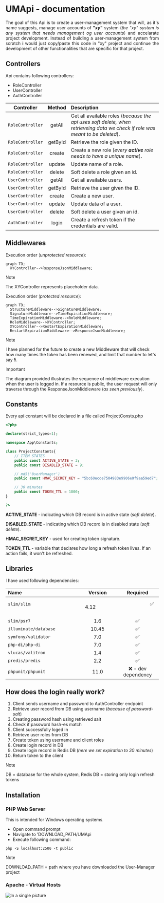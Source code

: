 # UMApi - documentation

<p align="justify">
  The goal of this Api is to create a user-management system that will, as it's name suggests, manage user accounts of <b>"<i>xy</i>"</b> system (<i>the "xy" system is any system that needs management og user accounts</i>) and accelarate project development. Instead of building a user-management system from scratch i would just copy/paste this code in "xy" project and continue the development of other functionalities that are specific for that project.
</p> 

## Controllers

<p>Api contains following controllers:</p>
<ul>
  <li>RoleController</li>
  <li>UserController</li>
  <li>AuthController</li>
</ul>

<div align="center">

|        Controller         |               Method               | Description |
|:-------------------:|:---------------------------------------:|:--------|
| `RoleController` | getAll  |    Get all available roles (<i>because the api uses soft delete, when retrieveing data we check if role was meant to be deleted</i>).     |
| `RoleController` | getById |    Retrieve the role given the ID.     |
| `RoleController` | create  |    Create a new role (<i>every <b>active</b> role needs to have a unique name</i>).     |
| `RoleController` | update  |    Update name of a role.     |
| `RoleController` | delete  |    Soft delete a role given an id.     |
| `UserController` | getAll  |    Get all available users.     |
| `UserController` | getById |    Retrieve the user given the ID.     |
| `UserController` | create  |    Create a new user.     |
| `UserController` | update  |    Update data of a user.    |
| `UserController` | delete  |    Soft delete a user given an id.    |
| `AuthController` | login   |    Create a refresh token if the credentials are valid.    |


</div>

## Middlewares

<p>Execution order (<i>unprotected resource</i>):</p>

```mermaid
graph TD;
  XYController-->ResponseJsonMiddleware;
```

> [!NOTE]
> The XYController represents placeholder data.

<p>Execution order (<i>protected resource</i>):</p>

```mermaid
graph TD;
  StructureMiddleware-->SignatureMiddleware;
  SignatureMiddleware-->TimeExpirationMiddleware;
  TimeExpirationMiddleware-->RoleMiddleware;
  RoleMiddleware-->XYController;
  XYController-->RestartExpirationMiddleware;
  RestartExpirationMiddleware-->ResponseJsonMiddleware;
```

> [!NOTE]
> I have planned for the future to create a new Middleware that will check how many times the token has been renewed, and limit that number to let's say 5.

> [!IMPORTANT]
> The diagram provided illustrates the sequence of middleware execution when the user is logged in. If a resource is public, the user request will only traverse through the ResponseJsonMiddleware (<i>as seen previously</i>).

## Constants

<p>Every api constant will be declared in a file called ProjectConsts.php</p>

```php
<?php 

declare(strict_types=1);

namespace App\Constants;

class ProjectConstants{
    // ITEM STATES
    public const ACTIVE_STATE = 3;
    public const DISABLED_STATE = 9;

    // md5('UserManager')
    public const HMAC_SECRET_KEY = "5bc60ecde7504983e9906e0f9aa59ed7";

    // 30 minutes
    public const TOKEN_TTL = 1800;
}

?>
```

<p><b>ACTIVE_STATE</b> - indicating which DB record is in active state (<i>soft delete</i>).</p>
<p><b>DISABLED_STATE</b> - indicating which DB record is in disabled state (<i>soft delete</i>).</p>
<p><b>HMAC_SECRET_KEY</b> - used for creating token signature.</p>
<p><b>TOKEN_TTL</b> - variable that declares how long a refresh token lives. If an action fails, it won't be refreshed.</p>

## Libraries

<p>
  I have used following dependencies:
</p>

<div align="center">

|        Name         |               Version               | Required |
|:-------------------|:---------------------------------------:|:--------:|
|       `slim/slim`  &nbsp;&nbsp;&nbsp;&nbsp;&nbsp;&nbsp;&nbsp;&nbsp;&nbsp;&nbsp; &nbsp;&nbsp;&nbsp;&nbsp;&nbsp;&nbsp;&nbsp;&nbsp;&nbsp;&nbsp; &nbsp;&nbsp;&nbsp;&nbsp;&nbsp;&nbsp;&nbsp;&nbsp;&nbsp;&nbsp; &nbsp;&nbsp;&nbsp;&nbsp;&nbsp;&nbsp;&nbsp;&nbsp;&nbsp;&nbsp; &nbsp;&nbsp;&nbsp;&nbsp;&nbsp;&nbsp;&nbsp;&nbsp;&nbsp;&nbsp; &nbsp;&nbsp;&nbsp;&nbsp;&nbsp;&nbsp;&nbsp;&nbsp;&nbsp;&nbsp; &nbsp;&nbsp;&nbsp;&nbsp;&nbsp;&nbsp;&nbsp;&nbsp;&nbsp;&nbsp;      | &nbsp;&nbsp;&nbsp;&nbsp;&nbsp;&nbsp;&nbsp;&nbsp;&nbsp;&nbsp; &nbsp;&nbsp;&nbsp;&nbsp;&nbsp;&nbsp;&nbsp;&nbsp;&nbsp;&nbsp; 4.12 &nbsp;&nbsp;&nbsp;&nbsp;&nbsp;&nbsp;&nbsp;&nbsp;&nbsp;&nbsp; &nbsp;&nbsp;&nbsp;&nbsp;&nbsp;&nbsp;&nbsp;&nbsp;&nbsp;&nbsp; |  &nbsp;&nbsp;&nbsp;&nbsp;&nbsp;&nbsp;&nbsp;&nbsp;&nbsp;&nbsp; &nbsp;&nbsp;&nbsp;&nbsp;&nbsp;&nbsp;&nbsp;&nbsp;&nbsp;&nbsp;  ✅   &nbsp;&nbsp;&nbsp;&nbsp;&nbsp;&nbsp;&nbsp;&nbsp;&nbsp;&nbsp; &nbsp;&nbsp;&nbsp;&nbsp;&nbsp;&nbsp;&nbsp;&nbsp;&nbsp;&nbsp;  |
|       `slim/psr7`        | 1.6 |    ✅     |
|   `illuminate/database`   |  10.45  |    ✅     |
|   `symfony/validator`   |        7.0        |    ✅     |
|   `php-di/php-di`   |          7.0         |    ✅     |
|   `vlucas/valitron`   |          1.4          |    ✅     |
| `predis/predis` |          2.2          |    ✅     |
| `phpunit/phpunit` |        11.0       |    ❌ - dev dependency     |

</div>

## How does the login really work?

<ol>
  <li>Client sends username and password to AuthController endpoint</li>
  <li>Retrieve user record from DB using username (<i>bacause of password-salt</i>)</li>
  <li>Creating password hash using retrieved salt</li>
  <li>Check if password hash-es match</li>
  <li>Client successfully loged in</li>
  <li>Retrieve user roles from DB</li>
  <li>Create token using username and client roles</li>
  <li>Create login record in DB</li>
  <li>Create login record in Redis DB (<i>here we set expiration to 30 minutes</i>)</li>
  <li>Return token to the client</li>
</ol>

> [!NOTE]
> DB = database for the whole system, Redis DB = storing only login refresh tokens

## Installation

### PHP Web Server

This is intended for Windows operating systems.

<ul>
  <li>Open command prompt</li>
  <li>Navigate to 'DOWNLOAD_PATH/UMApi</li>
  <li>Execute following command:</li>
</ul>

```
php -S localhost:2500 -t public
```

> [!NOTE]
> DOWNLOAD_PATH = path where you have downloaded the User-Manager project

### Apache - Virtual Hosts

![In a single picture](https://raw.githubusercontent.com/shadmazumder/Xcode/master/InOnePicture.png)
